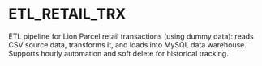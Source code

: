 # ETL_RETAIL_TRX
ETL pipeline for Lion Parcel retail transactions (using dummy data): reads CSV source data, transforms it, and loads into MySQL data warehouse. Supports hourly automation and soft delete for historical tracking.
